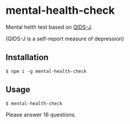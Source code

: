 # mental-health-check
Mental helth test based on [QIDS-J](https://www.mhlw.go.jp/bunya/shougaihoken/kokoro/dl/02.pdf).

(QIDS-J is a self-report measure of depression)
## Installation
``$ npm i -g mental-health-check``

## Usage
``$ mental-health-check``

Please answer 16 questions.